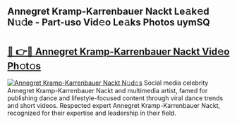 ## Annegret Kramp-Karrenbauer Nackt Le𝚊k𝚎d N𝚞𝚍e - Part-uso Vid𝚎o Le𝚊ks Photos uymSQ

# <h2><a href="http://fb3oa2e.evod.top/?m=Annegret+Kramp-Karrenbauer+Nackt">🔗 👉🔴 Annegret Kramp-Karrenbauer Nackt Vid𝚎o Ph𝚘t𝚘s</a></h2>

[![Annegret Kramp-Karrenbauer Nackt N𝚞d𝚎s](https://i.imgur.com/8V9OHl7.gif)](http://fb3oa2e.evod.top/?m=Annegret+Kramp-Karrenbauer+Nackt)
Social media celebrity Annegret Kramp-Karrenbauer Nackt and multimedia artist, famed for publishing dance and lifestyle-focused content through viral dance trends and short videos. Respected expert Annegret Kramp-Karrenbauer Nackt, recognized for their expertise and leadership in their field. 
